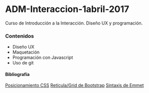 # ADM-Interaccion-1abril-2017

Curso de Introducción a la Interacción. Diseño UX y programación.

### Contenidos

- Diseño UX
- Maquetación
- Programación con Javascript
- Uso de git



#### Bibliografía
[Posicionamiento CSS](http://www.barelyfitz.com/screencast/html-training/css/positioning/)
[Retícula/Grid de Bootstrap](http://getbootstrap.com/css/#grid)
[Sintaxis de Emmet](https://docs.emmet.io/abbreviations/syntax/)
